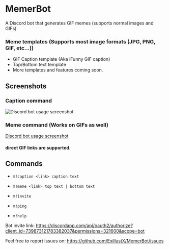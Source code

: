 # MemerBot
A Discord bot that generates GIF memes (supports normal images and GIFs)

### Meme templates (Supports most image formats (JPG, PNG, GIF, etc...))
- GIF Caption template (Aka iFunny GIF caption)
- Top/Bottom text template
- More templates and features coming soon.

## Screenshots
### Caption command
![Discord bot usage screenshot](https://i.imgur.com/TRccA8S.gif)

### Meme command (Works on GIFs as well)
[Discord bot usage screenshot](https://i.imgur.com/S64V5CK.png)

#### direct GIF links are supported.

## Commands
- `m!caption <link> caption text`

- `m!meme <link> top text | bottom text`

- `m!invite`

- `m!ping`

- `m!help`

Bot invite link: https://discordapp.com/api/oauth2/authorize?client_id=739873121783382037&permissions=321600&scope=bot

Feel free to report issues on: https://github.com/ExillustX/MemerBot/issues
